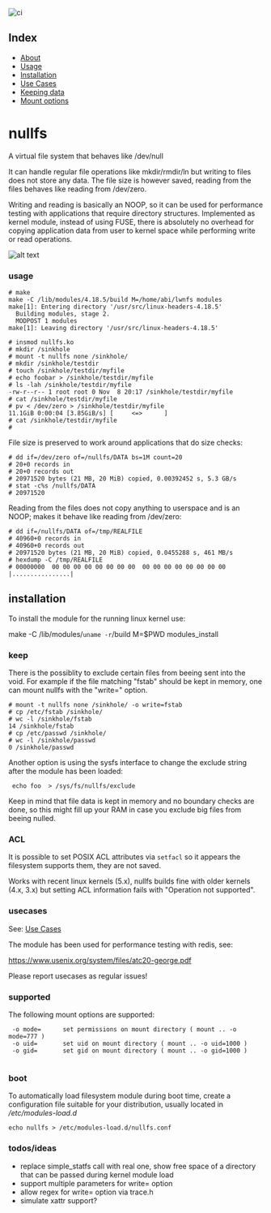 ![ci](https://github.com/abbbi/nullfsvfs/actions/workflows/ci-ubuntu-latest.yml/badge.svg)

## Index

 - [About](#nullfs)
 - [Usage](#usage)
 - [Installation](#installation)
 - [Use Cases](#usecases)
 - [Keeping data](#keep)
 - [Mount options](#supported)

# nullfs
A virtual file system that behaves like /dev/null

It can handle regular file operations like mkdir/rmdir/ln but writing to files
does not store any data. The file size is however saved, reading from the
files behaves like reading from /dev/zero.

Writing and reading is basically an NOOP, so it can be used for performance
testing with applications that require directory structures.  Implemented as
kernel module, instead of using FUSE, there is absolutely no overhead for
copying application data from user to kernel space while performing write or
read operations.

![alt text](https://github.com/abbbi/nullfsvfs/raw/master/nullfs.jpg)

### usage
```
# make
make -C /lib/modules/4.18.5/build M=/home/abi/lwnfs modules
make[1]: Entering directory '/usr/src/linux-headers-4.18.5'
  Building modules, stage 2.
  MODPOST 1 modules
make[1]: Leaving directory '/usr/src/linux-headers-4.18.5'

# insmod nullfs.ko 
# mkdir /sinkhole
# mount -t nullfs none /sinkhole/
# mkdir /sinkhole/testdir
# touch /sinkhole/testdir/myfile
# echo foobar > /sinkhole/testdir/myfile
# ls -lah /sinkhole/testdir/myfile
-rw-r--r-- 1 root root 0 Nov  8 20:17 /sinkhole/testdir/myfile
# cat /sinkhole/testdir/myfile
# pv < /dev/zero > /sinkhole/testdir/myfile
11.1GiB 0:00:04 [3.85GiB/s] [     <=>      ] 
# cat /sinkhole/testdir/myfile
# 
```

File size is preserved to work around applications that do size checks:

```
# dd if=/dev/zero of=/nullfs/DATA bs=1M count=20
# 20+0 records in
# 20+0 records out
# 20971520 bytes (21 MB, 20 MiB) copied, 0.00392452 s, 5.3 GB/s
# stat -c%s /nullfs/DATA
# 20971520
```

Reading from the files does not copy anything to userspace and is an NOOP;
makes it behave like reading from /dev/zero:

```
# dd if=/nullfs/DATA of=/tmp/REALFILE
# 40960+0 records in
# 40960+0 records out
# 20971520 bytes (21 MB, 20 MiB) copied, 0.0455288 s, 461 MB/s
# hexdump -C /tmp/REALFILE
# 00000000  00 00 00 00 00 00 00 00  00 00 00 00 00 00 00 00  |................|
```


## installation

To install the module for the running linux kernel use:

 make -C /lib/modules/`uname -r`/build M=$PWD modules_install


### keep

There is the possiblity to exclude certain files from beeing sent into the void.
For example if the file matching "fstab" should be kept in memory, one can mount
nullfs with the "write=" option. 

```
# mount -t nullfs none /sinkhole/ -o write=fstab
# cp /etc/fstab /sinkhole/
# wc -l /sinkhole/fstab 
14 /sinkhole/fstab
# cp /etc/passwd /sinkhole/
# wc -l /sinkhole/passwd 
0 /sinkhole/passwd
```

Another option is using the sysfs interface to change the exclude string
after the module has been loaded:

```
 echo foo  > /sys/fs/nullfs/exclude 
```

Keep in mind that file data is kept in memory and no boundary checks are done,
so this might fill up your RAM in case you exclude big files from beeing
nulled.

### ACL

It is possible to set POSIX ACL attributes via `setfacl` so it appears the
filesystem supports them, they are not saved.

Works with recent linux kernels (5.x), nullfs builds fine with older kernels
(4.x, 3.x) but setting ACL information fails with "Operation not supported".

### usecases

See: [Use Cases ](https://github.com/abbbi/nullfsvfs/labels/Usecase)

The module has been used for performance testing with redis, see:

 https://www.usenix.org/system/files/atc20-george.pdf

Please report usecases as regular issues!

### supported

The following mount options are supported:
```
 -o mode=      set permissions on mount directory ( mount .. -o mode=777 )
 -o uid=       set uid on mount directory ( mount .. -o uid=1000 )
 -o gid=       set gid on mount directory ( mount .. -o gid=1000 )
 
```

### boot

To automatically load filesystem module during boot time, create a configuration
file suitable for your distribution, usually located in */etc/modules-load.d*

```
echo nullfs > /etc/modules-load.d/nullfs.conf
```

### todos/ideas

* replace simple_statfs call with real one, show free space of a directory that
  can be passed during kernel module load
* support multiple parameters for write= option
* allow regex for write= option via trace.h
* simulate xattr support?
